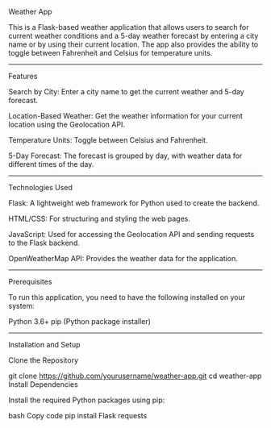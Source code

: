 Weather App

This is a Flask-based weather application that allows users to search for current weather conditions and a 5-day weather forecast by entering a city name or by using their current location. The app also provides the ability to toggle between Fahrenheit and Celsius for temperature units.
_____________________
Features

Search by City: Enter a city name to get the current weather and 5-day forecast.

Location-Based Weather: Get the weather information for your current location using the Geolocation API.

Temperature Units: Toggle between Celsius and Fahrenheit.

5-Day Forecast: The forecast is grouped by day, with weather data for different times of the day.
_____________________
Technologies Used

Flask: A lightweight web framework for Python used to create the backend.

HTML/CSS: For structuring and styling the web pages.

JavaScript: Used for accessing the Geolocation API and sending requests to the Flask backend.

OpenWeatherMap API: Provides the weather data for the application.
_____________________
Prerequisites

To run this application, you need to have the following installed on your system:

Python 3.6+
pip (Python package installer)
_____________________
Installation and Setup

Clone the Repository

git clone https://github.com/yourusername/weather-app.git
cd weather-app
Install Dependencies

Install the required Python packages using pip:

bash
Copy code
pip install Flask requests